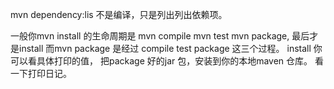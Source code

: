 mvn dependency:lis
不是编译，只是列出列出依赖项。  

一般你mvn install 的生命周期是 mvn compile  mvn test  mvn package,  最后才是install
而mvn package 是经过 compile test package
这三个过程。
install 你可以看具体打印的值， 把package 好的jar 包，安装到你的本地maven 仓库。
看一下打印日记。